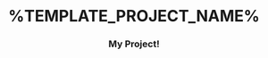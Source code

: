 <!-- Move text down -->
<br>

<!-- Header -->
<h1 align="center">%TEMPLATE_PROJECT_NAME%</h1>

<!-- Subheading -->
<h3 align="center">My Project!</h3>
